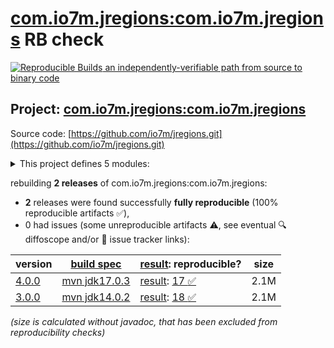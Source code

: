 [com.io7m.jregions:com.io7m.jregions](https://central.sonatype.com/artifact/com.io7m.jregions/com.io7m.jregions/versions) RB check
=======

[![Reproducible Builds](https://reproducible-builds.org/images/logos/rb.svg) an independently-verifiable path from source to binary code](https://reproducible-builds.org/)

## Project: [com.io7m.jregions:com.io7m.jregions](https://central.sonatype.com/artifact/com.io7m.jregions/com.io7m.jregions/versions)

Source code: [https://github.com/io7m/jregions.git](https://github.com/io7m/jregions.git)

<details><summary>This project defines 5 modules:</summary>

* [com.io7m.jregions:com.io7m.jregions](https://central.sonatype.com/artifact/com.io7m.jregions/com.io7m.jregions/4.0.0)
* [com.io7m.jregions:com.io7m.jregions.core](https://central.sonatype.com/artifact/com.io7m.jregions/com.io7m.jregions.core/4.0.0)
* [com.io7m.jregions:com.io7m.jregions.documentation](https://central.sonatype.com/artifact/com.io7m.jregions/com.io7m.jregions.documentation/4.0.0)
* [com.io7m.jregions:com.io7m.jregions.generators](https://central.sonatype.com/artifact/com.io7m.jregions/com.io7m.jregions.generators/4.0.0)
* [com.io7m.jregions:com.io7m.jregions.tests](https://central.sonatype.com/artifact/com.io7m.jregions/com.io7m.jregions.tests/4.0.0)
</details>

rebuilding **2 releases** of com.io7m.jregions:com.io7m.jregions:
- **2** releases were found successfully **fully reproducible** (100% reproducible artifacts :white_check_mark:),
- 0 had issues (some unreproducible artifacts :warning:, see eventual :mag: diffoscope and/or :memo: issue tracker links):

| version | [build spec](/BUILDSPEC.md) | [result](https://reproducible-builds.org/docs/jvm/): reproducible? | size |
| -- | --------- | ------ | -- |
| [4.0.0](https://central.sonatype.com/artifact/com.io7m.jregions/com.io7m.jregions/4.0.0/pom) | [mvn jdk17.0.3](com.io7m.jregions-4.0.0.buildspec) | [result](com.io7m.jregions-4.0.0.buildinfo): [17 :white_check_mark: ](com.io7m.jregions-4.0.0.buildcompare) | 2.1M |
| [3.0.0](https://central.sonatype.com/artifact/com.io7m.jregions/com.io7m.jregions/3.0.0/pom) | [mvn jdk14.0.2](com.io7m.jregions-3.0.0.buildspec) | [result](com.io7m.jregions-3.0.0.buildinfo): [18 :white_check_mark: ](com.io7m.jregions-3.0.0.buildcompare) | 2.1M |

<i>(size is calculated without javadoc, that has been excluded from reproducibility checks)</i>
